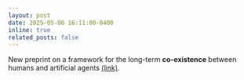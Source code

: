 ```yaml
---
layout: post
date: 2025-05-06 16:11:00-0400
inline: true
related_posts: false
---
```


New preprint on a framework for the long-term **co-existence** between humans and artificial agents <a href="https://arxiv.org/abs/2502.04809/">(link)</a>.